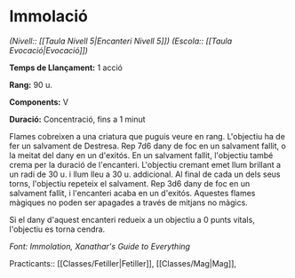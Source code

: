 # Immolació

*(Nivell:: [[Taula Nivell 5|Encanteri Nivell 5]]) (Escola:: [[Taula Evocació|Evocació]])*

**Temps de Llançament:** 1 acció

**Rang:** 90 u.

**Components:** V

**Duració:** Concentració, fins a 1 minut

Flames cobreixen a una criatura que puguis veure en rang. L'objectiu ha de fer un salvament de Destresa. Rep 7d6 dany de foc en un salvament fallit, o la meitat del dany en un d'exitós. En un salvament fallit, l'objectiu també crema per la duració de l'encanteri. L'objectiu cremant emet llum brillant a un radi de 30 u. i llum lleu a 30 u. addicional. Al final de cada un dels seus torns, l'objectiu repeteix el salvament. Rep 3d6 dany de foc en un salvament fallit, i l'encanteri acaba en un d'exitós. Aquestes flames màgiques no poden ser apagades a través de mitjans no màgics.

Si el dany d'aquest encanteri redueix a un objectiu a 0 punts vitals, l'objectiu es torna cendra.


*Font: Immolation, Xanathar's Guide to Everything*



Practicants:: [[Classes/Fetiller|Fetiller]], [[Classes/Mag|Mag]],